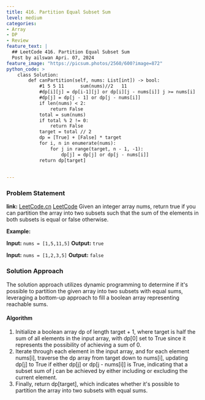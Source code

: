 ```yaml
---
title: 416. Partition Equal Subset Sum
level: medium
categories:
- Array
- DP
- Review
feature_text: |
  ## LeetCode 416. Partition Equal Subset Sum
  Post by ailswan Apri. 07, 2024
feature_image: "https://picsum.photos/2560/600?image=872"
python_code: >
    class Solution:
        def canPartition(self, nums: List[int]) -> bool:
            #1 5 5 11      sum(nums)//2   11
            #dp[i][j] = dp[i-1][j] or dp[i][j - nums[i]] j >= nums[i]
            #dp[j] = dp[j - 1] or dp[j - nums[i]]
            if len(nums) < 2:
                return False
            total = sum(nums)
            if total % 2 != 0:
                return False
            target = total // 2
            dp = [True] + [False] * target
            for i, n in enumerate(nums):
                for j in range(target, n - 1, -1):
                    dp[j] = dp[j] or dp[j - nums[i]]
            return dp[target]
   
  
---
```


### Problem Statement
**link:**
[LeetCode.cn](https://leetcode.cn/problems/partition-equal-subset-sum/)
[LeetCode](https://leetcode.com/partition-equal-subset-sum/)
Given an integer array nums, return true if you can partition the array into two subsets such that the sum of the elements in both subsets is equal or false otherwise.

**Example:**

**Input:** `nums = [1,5,11,5]`
**Output:** `true`

**Input:** `nums = [1,2,3,5]`
**Output:** `false`
 
 
### Solution Approach

The solution approach utilizes dynamic programming to determine if it's possible to partition the given array into two subsets with equal sums, leveraging a bottom-up approach to fill a boolean array representing reachable sums.

#### Algorithm
1. Initialize a boolean array dp of length target + 1, where target is half the sum of all elements in the input array, with dp[0] set to True since it represents the possibility of achieving a sum of 0.
2. Iterate through each element in the input array, and for each element nums[i], traverse the dp array from target down to nums[i], updating dp[j] to True if either dp[j] or dp[j - nums[i]] is True, indicating that a subset sum of j can be achieved by either including or excluding the current element.
3. Finally, return dp[target], which indicates whether it's possible to partition the array into two subsets with equal sums.